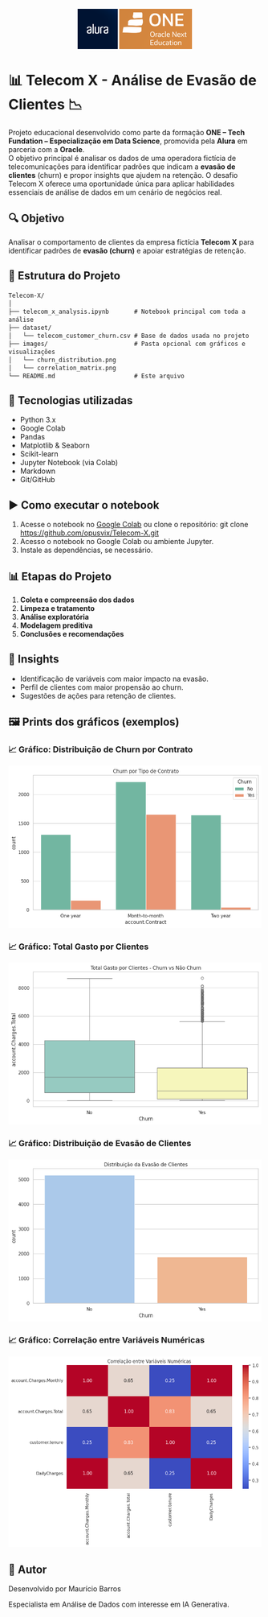 <p align="center">
  <img src="images/Alura.png" alt="Alura Logo" height="80">
  <img src="images/Logo-ONE.png" alt="Oracle Logo" height="80">
  </p>



# 📊 Telecom X - Análise de Evasão de Clientes 📉

Projeto educacional desenvolvido como parte da formação **ONE – Tech Fundation – Especialização em Data Science**, promovida pela **Alura** em parceria com a **Oracle**.  
O objetivo principal é analisar os dados de uma operadora fictícia de telecomunicações para identificar padrões que indicam a **evasão de clientes** (churn) e propor insights que ajudem na retenção.
O desafio Telecom X oferece uma oportunidade única para aplicar habilidades essenciais de análise de dados em um cenário de negócios real.

## 🔍 Objetivo

Analisar o comportamento de clientes da empresa fictícia **Telecom X** para identificar padrões de **evasão (churn)** e apoiar estratégias de retenção.

## 📁 Estrutura do Projeto
````
Telecom-X/
│
├── telecom_x_analysis.ipynb       # Notebook principal com toda a análise
├── dataset/
│   └── telecom_customer_churn.csv # Base de dados usada no projeto
├── images/                        # Pasta opcional com gráficos e visualizações
│   └── churn_distribution.png
│   └── correlation_matrix.png
└── README.md                      # Este arquivo
````

## 🚀 Tecnologias utilizadas

- Python 3.x  
- Google Colab  
- Pandas  
- Matplotlib & Seaborn  
- Scikit-learn  
- Jupyter Notebook (via Colab)  
- Markdown
- Git/GitHub

## ▶️ Como executar o notebook

1. Acesse o notebook no [Google Colab](https://colab.research.google.com/) ou clone o repositório: git clone https://github.com/opusvix/Telecom-X.git
2. Acesso o notebook no Google Colab ou ambiente Jupyter.
3. Instale as dependências, se necessário.

## 📊 Etapas do Projeto

1. **Coleta e compreensão dos dados**
2. **Limpeza e tratamento**
3. **Análise exploratória**
4. **Modelagem preditiva**
5. **Conclusões e recomendações**

## 📌 Insights

- Identificação de variáveis com maior impacto na evasão.
- Perfil de clientes com maior propensão ao churn.
- Sugestões de ações para retenção de clientes.

## 🖼️ Prints dos gráficos (exemplos)

### 📈 Gráfico: Distribuição de Churn por Contrato

![Distribuição de Churn por Contrato](images/ChurnTipoContrato.png)

### 📈 Gráfico: Total Gasto por Clientes

![Total Gasto por Clientes](images/TotalGastoClientes.png)

### 📈 Gráfico: Distribuição de Evasão de Clientes

![Distribuição de Evasão de Clientes](images/DistribuicaoEvasaoClientes.png)

### 📈 Gráfico: Correlação entre Variáveis Numéricas

![Correlação entre Variáveis Numéricas](images/CorrEntreVariaveisNum.png)

## 🧠 Autor

Desenvolvido por Maurício Barros

Especialista em Análise de Dados com interesse em IA Generativa.
